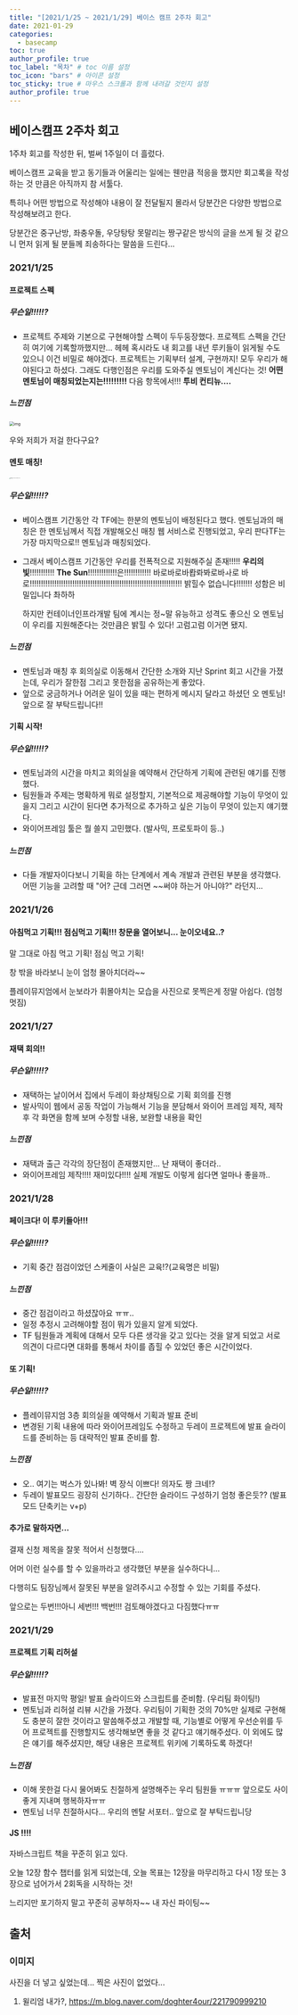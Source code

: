 ```yaml
---
title: "[2021/1/25 ~ 2021/1/29] 베이스 캠프 2주차 회고"
date: 2021-01-29
categories: 
  - basecamp
toc: true
author_profile: true
toc_label: "목차" # toc 이름 설정
toc_icon: "bars" # 아이콘 설정
toc_sticky: true # 마우스 스크롤과 함께 내려갈 것인지 설정
author_profile: true
---
```



## 베이스캠프 2주차 회고

1주차 회고를 작성한 뒤, 벌써 1주일이 더 흘렀다.

베이스캠프 교육을 받고 동기들과 어울리는 일에는 웬만큼 적응을 했지만 회고록을 작성하는 것 만큼은 아직까지 참 서툴다.

특히나 어떤 방법으로 작성해야 내용이 잘 전달될지 몰라서 당분간은 다양한 방법으로 작성해보려고 한다.

당분간은 중구난방, 좌충우돌, 우당탕탕 못말리는 짱구같은 방식의 글을 쓰게 될 것 같으니 먼저 읽게 될 분들께 죄송하다는 말씀을 드린다...



### 2021/1/25

#### 프로젝트 스펙

##### 무슨일!!!!!?

- 프로젝트 주제와 기본으로 구현해야할 스펙이 두두둥장했다. 프로젝트 스펙을 간단히 여기에 기록할까했지만... 
  헤헤 혹시라도 내 회고를 내년 루키들이 읽게될 수도 있으니 이건 비밀로 해야겠다. 
  프로젝트는 기획부터 설계, 구현까지! 모두 우리가 해야된다고 하셨다. 그래도 다행인점은 우리를 도와주실 멘토님이 계신다는 것!
  **어떤 멘토님이 매칭되었는지는!!!!!!!!!** 다음 항목에서!!! **투비 컨티뉴....**

##### 느낀점

<img src="https://mblogthumb-phinf.pstatic.net/MjAyMDAxMzFfMjE5/MDAxNTgwNDI3NTgzNTc0.XleOndTyUJr5MNh9nupwAE7svsTtmNvU18iMYHP5TCcg.ImzP3_mZqcrSfD0_6qeuxVWKsywo9z0J6DPJ1WupyDkg.JPEG.doghter4our/KakaoTalk_20200128_145910158_02.jpg?type=w800" alt="img" style="zoom:50%;" />

우와 저희가 저걸 한다구요?



#### 멘토 매칭!

<img src="/Users/nhn/Library/Application Support/typora-user-images/image-20210129182524707.png" alt="image-20210129182524707" style="zoom:10%;" />

##### 무슨일!!!!!?

- 베이스캠프 기간동안 각 TF에는 한분의 멘토님이 배정된다고 했다. 
  멘토님과의 매칭은 한 멘토님께서 직접 개발해오신 매칭 웹 서비스로 진행되었고,
  우리 판다TF는 가장 마지막으로!! 멘토님과 매칭되었다.

- 그래서 베이스캠프 기간동안 우리를 전폭적으로 지원해주실 존재!!!!! **우리의 빛**!!!!!!!!!!! **The Sun**!!!!!!!!!!!!!은!!!!!!!!!!!!
  바로바로바뢉롸봐로바ㅘ로 바로!!!!!!!!!!!!!!!!!!!!!!!!!!!!!!!!!!!!!!!!!!!!!!!!!!!!!!!!!!!!!!!!!!!! 밝힐수 없습니다!!!!!!! 성함은 비밀입니다 촤하하

  하지만 컨테이너인프라개발 팀에 계시는 정~말 유능하고 성격도 좋으신 오 멘토님이 우리를 지원해준다는 것만큼은 밝힐 수 있다! 고럼고럼 이거면 됐지.

##### 느낀점

- 멘토님과 매칭 후 회의실로 이동해서 간단한 소개와 지난 Sprint 회고 시간을 가졌는데, 우리가 잘한점 그리고 못한점을 공유하는게 좋았다.
- 앞으로 궁금하거나 어려운 일이 있을 때는 편하게 메시지 달라고 하셨던 오 멘토님!
  앞으로 잘 부탁드립니다!!

#### 기획 시작!

##### 무슨일!!!!!?

- 멘토님과의 시간을 마치고 회의실을 예약해서 간단하게 기획에 관련된 얘기를 진행했다.
- 팀원들과 주제는 명확하게 뭐로 설정할지, 기본적으로 제공해야할 기능이 무엇이 있을지 그리고 시간이 된다면 추가적으로 추가하고 싶은 기능이 무엇이 있는지 얘기했다.
- 와이어프레임 툴은 뭘 쓸지 고민했다. (발사믹, 프로토파이 등..)

##### 느낀점

- 다들 개발자이다보니 기획을 하는 단계에서 계속 개발과 관련된 부분을 생각했다.
  어떤 기능을 고려할 때 "어? 근데 그러면 ~~써야 하는거 아니야?" 라던지...

### 2021/1/26

#### 아침먹고 기획!!! 점심먹고 기획!!! 창문을 열어보니... 눈이오네요..?

말 그대로 아침 먹고 기획! 점심 먹고 기획!

창 밖을 바라보니 눈이 엄청 몰아치더라~~

플레이뮤지엄에서 눈보라가 휘몰아치는 모습을 사진으로 못찍은게 정말 아쉽다. (엄청 멋짐)



### 2021/1/27

#### 재택 회의!!

##### 무슨일!!!!!?

- 재택하는 날이어서 집에서 두레이 화상채팅으로 기획 회의를 진행
- 발사믹이 웹에서 공동 작업이 가능해서 기능을 분담해서 와이어 프레임 제작, 제작 후 각 화면을 함께 보며 수정할 내용, 보완할 내용을 확인

##### 느낀점

- 재택과 출근 각각의 장단점이 존재했지만... 난 재택이 좋더라..
- 와이어프레임 제작!!!! 재미있다!!!! 실제 개발도 이렇게 쉽다면 얼마나 좋을까..

### 2021/1/28

#### 페이크다! 이 루키들아!!!

##### 무슨일!!!!!?

- 기획 중간 점검이었던 스케줄이 사실은 교육!?(교육명은 비밀)

##### 느낀점

- 중간 점검이라고 하셨잖아요 ㅠㅠ..
- 일정 추정시 고려해야할 점이 뭐가 있을지 알게 되었다.
- TF 팀원들과 계획에 대해서 모두 다른 생각을 갖고 있다는 것을 알게 되었고 
  서로 의견이 다르다면 대화를 통해서 차이를 좁힐 수 있었던 좋은 시간이었다.

#### 또 기획!

##### 무슨일!!!!!?

- 플레이뮤지엄 3층 회의실을 예약해서 기획과 발표 준비
- 변경된 기획 내용에 따라 와이어프레임도 수정하고 두레이 프로젝트에 발표 슬라이드를 준비하는 등 대략적인 발표 준비를 함.

##### 느낀점

- 오.. 여기는 벅스가 있나봐! 벽 장식 이쁘다! 의자도 짱 크네!?
- 두레이 발표모드 굉장히 신기하다.. 간단한 슬라이드 구성하기 엄청 좋은듯?? (발표 모드 단축키는 v+p)



#### 추가로 말하자면...

결재 신청 제목을 잘못 적어서 신청했다....

어머 이런 실수를 할 수 있을까라고 생각했던 부분을 실수하다니...

다행히도 팀장님께서 잘못된 부분을 알려주시고 수정할 수 있는 기회를 주셨다.

앞으로는 두번!!!아니 세번!!! 백번!!! 검토해야겠다고 다짐했다ㅠㅠ

### 2021/1/29

#### 프로젝트 기획 리허설

##### 무슨일!!!!!?

- 발표전 마지막 평일! 발표 슬라이드와 스크립트를 준비함. (우리팀 화이팅!)
- 멘토님과 리허설 리뷰 시간을 가졌다. 우리팀이 기획한 것의 70%만 실제로 구현해도 충분히 잘한 것이라고 말씀해주셨고 
  개발할 때, 기능별로 어떻게 우선순위를 두어 프로젝트를 진행할지도 생각해보면 좋을 것 같다고 얘기해주셨다. 
  이 외에도 많은 얘기를 해주셨지만, 해당 내용은 프로젝트 위키에 기록하도록 하겠다!

##### 느낀점

- 이해 못한걸 다시 물어봐도 친절하게 설명해주는 우리 팀원들 ㅠㅠㅠ 앞으로도 사이좋게 지내며 행복하자ㅠㅠ
- 멘토님 너무 친절하시다... 우리의 멘탈 서포터.. 앞으로 잘 부탁드립니당



#### JS !!!!

자바스크립트 책을 꾸준히 읽고 있다.

오늘 12장 함수 챕터를 읽게 되었는데, 오늘 목표는 12장을 마무리하고 다시 1장 또는 3장으로 넘어가서 2회독을 시작하는 것!

느리지만 포기하지 말고 꾸준히 공부하자~~ 내 자신 파이팅~~



## 출처

### 이미지

사진을 더 넣고 싶었는데... 찍은 사진이 없었다...

1. 윌리엄 내가?, https://m.blog.naver.com/doghter4our/221790999210

